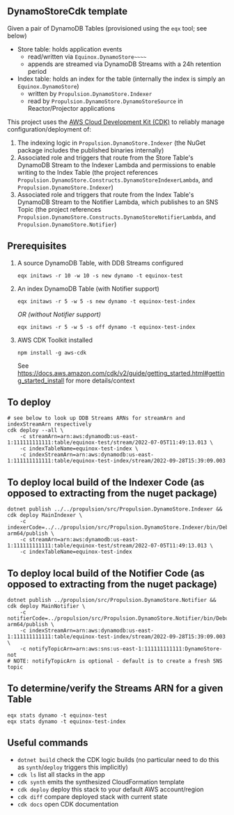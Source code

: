 ## DynamoStoreCdk template

Given a pair of DynamoDB Tables (provisioned using the `eqx` tool; see below)
- Store table: holds application events
  - read/written via `Equinox.DynamoStore~~~~`
  - appends are streamed via DynamoDB Streams with a 24h retention period
- Index table: holds an index for the table (internally the index is simply an `Equinox.DynamoStore`)
  - written by `Propulsion.DynamoStore.Indexer`
  - read by `Propulsion.DynamoStore.DynamoStoreSource` in Reactor/Projector applications

This project uses the [AWS Cloud Development Kit (CDK)](https://docs.aws.amazon.com/cdk/v2/guide/home.html) to reliably manage configuration/deployment of:

1. The indexing logic in `Propulsion.DynamoStore.Indexer` (the NuGet package includes the published binaries internally)
2. Associated role and triggers that route from the Store Table's DynamoDB Stream to the Indexer Lambda and permissions to enable writing to the Index Table
   (the project references `Propulsion.DynamoStore.Constructs.DynamoStoreIndexerLambda`, and `Propulsion.DynamoStore.Indexer`)
3. Associated role and triggers that route from the Index Table's DynamoDB Stream to the Notifier Lambda, which publishes to an SNS Topic
   (the project references `Propulsion.DynamoStore.Constructs.DynamoStoreNotifierLambda`, and `Propulsion.DynamoStore.Notifier`)

## Prerequisites

1. A source DynamoDB Table, with DDB Streams configured

       eqx initaws -r 10 -w 10 -s new dynamo -t equinox-test

2. An index DynamoDB Table (with Notifier support)

       eqx initaws -r 5 -w 5 -s new dynamo -t equinox-test-index

   *OR (without Notifier support)*

       eqx initaws -r 5 -w 5 -s off dynamo -t equinox-test-index

3. AWS CDK Toolkit installed

       npm install -g aws-cdk

   See https://docs.aws.amazon.com/cdk/v2/guide/getting_started.html#getting_started_install for more details/context

## To deploy

    # see below to look up DDB Streams ARNs for streamArn and indexStreamArn respectively
    cdk deploy --all \
        -c streamArn=arn:aws:dynamodb:us-east-1:111111111111:table/equinox-test/stream/2022-07-05T11:49:13.013 \
        -c indexTableName=equinox-test-index \
        -c indexStreamArn=arn:aws:dynamodb:us-east-1:111111111111:table/equinox-test-index/stream/2022-09-28T15:39:09.003

## To deploy local build of the Indexer Code (as opposed to extracting from the nuget package)

    dotnet publish ../../propulsion/src/Propulsion.DynamoStore.Indexer &&
    cdk deploy MainIndexer \
        -c indexerCode=../../propulsion/src/Propulsion.DynamoStore.Indexer/bin/Debug/net6.0/linux-arm64/publish \
        -c streamArn=arn:aws:dynamodb:us-east-1:111111111111:table/equinox-test/stream/2022-07-05T11:49:13.013 \
        -c indexTableName=equinox-test-index

## To deploy local build of the Notifier Code (as opposed to extracting from the nuget package)

    dotnet publish ../propulsion/src/Propulsion.DynamoStore.Notifier &&
    cdk deploy MainNotifier \
        -c notifierCode=../propulsion/src/Propulsion.DynamoStore.Notifier/bin/Debug/net6.0/linux-arm64/publish \
        -c indexStreamArn=arn:aws:dynamodb:us-east-1:111111111111:table/equinox-test-index/stream/2022-09-28T15:39:09.003 \
        -c notifyTopicArn=arn:aws:sns:us-east-1:111111111111:DynamoStore-not
    # NOTE: notifyTopicArn is optional - default is to create a fresh SNS topic 

## To determine/verify the Streams ARN for a given Table

    eqx stats dynamo -t equinox-test
    eqx stats dynamo -t equinox-test-index

## Useful commands

* `dotnet build`     check the CDK logic builds (no particular need to do this as `synth`/`deploy` triggers this implicitly)
* `cdk ls`           list all stacks in the app
* `cdk synth`        emits the synthesized CloudFormation template
* `cdk deploy`       deploy this stack to your default AWS account/region
* `cdk diff`         compare deployed stack with current state
* `cdk docs`         open CDK documentation
